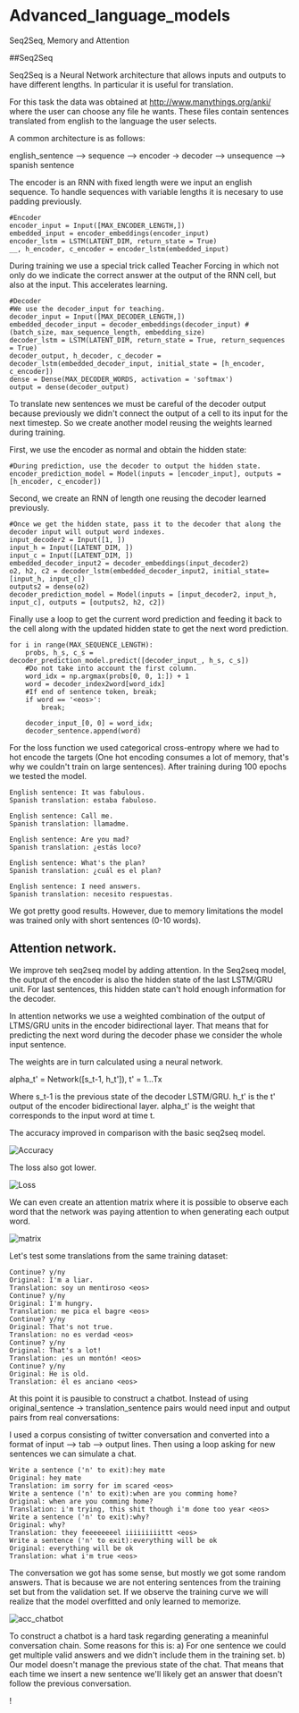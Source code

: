 # Advanced_language_models
Seq2Seq, Memory and Attention

##Seq2Seq

Seq2Seq is a Neural Network architecture that allows inputs and outputs
to have different lengths. In particular it is useful for translation.

For this task the data was obtained at http://www.manythings.org/anki/ where
the user can choose any file he wants. These files contain sentences translated from
english to the language the user selects.

A common architecture is as follows:

english_sentence --> sequence --> encoder -> decoder --> unsequence --> spanish sentence

The encoder is an RNN with fixed length were we input an english sequence. To
handle sequences with variable lengths it is necesary to use padding previously.

    #Encoder
    encoder_input = Input([MAX_ENCODER_LENGTH,])
    embedded_input = encoder_embeddings(encoder_input)
    encoder_lstm = LSTM(LATENT_DIM, return_state = True)
    __, h_encoder, c_encoder = encoder_lstm(embedded_input)

During training we use a special trick called Teacher Forcing in which not only 
do we indicate the correct answer at the output of the RNN cell, but also at the input. This
accelerates learning.

    #Decoder
    #We use the decoder_input for teaching.
    decoder_input = Input([MAX_DECODER_LENGTH,])
    embedded_decoder_input = decoder_embeddings(decoder_input) #(batch_size, max_sequence_length, embedding_size)
    decoder_lstm = LSTM(LATENT_DIM, return_state = True, return_sequences = True)
    decoder_output, h_decoder, c_decoder = decoder_lstm(embedded_decoder_input, initial_state = [h_encoder, c_encoder])
    dense = Dense(MAX_DECODER_WORDS, activation = 'softmax')
    output = dense(decoder_output)
    
To translate new sentences we must be careful of the decoder output because previously we didn't connect the output of a cell to its
input for the next timestep. So we create another model reusing the weights learned during
training.

First, we use the encoder as normal and obtain the hidden state:

    #During prediction, use the decoder to output the hidden state.
    encoder_prediction_model = Model(inputs = [encoder_input], outputs = [h_encoder, c_encoder])

Second, we create an RNN of length one reusing the decoder learned previously.

    #Once we get the hidden state, pass it to the decoder that along the decoder input will output word indexes.
    input_decoder2 = Input([1, ])
    input_h = Input([LATENT_DIM, ])
    input_c = Input([LATENT_DIM, ])
    embedded_decoder_input2 = decoder_embeddings(input_decoder2)
    o2, h2, c2 = decoder_lstm(embedded_decoder_input2, initial_state=[input_h, input_c])
    outputs2 = dense(o2)
    decoder_prediction_model = Model(inputs = [input_decoder2, input_h, input_c], outputs = [outputs2, h2, c2])
    
Finally use a loop to get the current word prediction and feeding it back to the cell along with
the updated hidden state to get the next word prediction.

    for i in range(MAX_SEQUENCE_LENGTH):
        probs, h_s, c_s = decoder_prediction_model.predict([decoder_input_, h_s, c_s])
        #Do not take into account the first column.
        word_idx = np.argmax(probs[0, 0, 1:]) + 1
        word = decoder_index2word[word_idx]
        #If end of sentence token, break;
        if word == '<eos>':
            break;
        
        decoder_input_[0, 0] = word_idx;
        decoder_sentence.append(word)
        
For the loss function we used categorical cross-entropy where we had to hot encode the targets 
(One hot encoding consumes a lot of memory, that's why we couldn't train on large sentences). 
After training during 100 epochs we tested the model.

    English sentence: It was fabulous. 
    Spanish translation: estaba fabuloso.
    
    English sentence: Call me. 
    Spanish translation: llamadme.
    
    English sentence: Are you mad? 
    Spanish translation: ¿estás loco?
    
    English sentence: What's the plan? 
    Spanish translation: ¿cuál es el plan?
    
    English sentence: I need answers. 
    Spanish translation: necesito respuestas.
    
We got pretty good results. However, due to memory limitations the model was trained
only with short sentences (0-10 words).

## Attention network.

We improve teh seq2seq model by adding attention. In the Seq2seq model, the output of the encoder is also the hidden state of the last LSTM/GRU unit.
For last sentences, this hidden state can't hold enough information for the decoder.

In attention networks we use a weighted combination of the output of LTMS/GRU units in the encoder bidirectional layer.
That means that for predicting the next word during the decoder phase we consider the whole input sentence.

The weights are in turn calculated using a neural network.

alpha_t' = Network([s_t-1, h_t']), t' = 1...Tx

Where s_t-1 is the previous state of the decoder LSTM/GRU. h_t' is the t' output of the encoder bidirectional layer.
alpha_t' is the weight that corresponds to the input word at time t.


The accuracy improved in comparison with the basic seq2seq model.

![Accuracy](accuracy_attention.png)

The loss also got lower.

![Loss](loss_attention.png)


We can even create an attention matrix where it is possible to observe each word
that the network was paying attention to when generating each output word.

![matrix](attention_matrix.png)

Let's test some translations from the same training dataset:

    Continue? y/ny
    Original: I'm a liar.
    Translation: soy un mentiroso <eos>
    Continue? y/ny
    Original: I'm hungry.
    Translation: me pica el bagre <eos>
    Continue? y/ny
    Original: That's not true.
    Translation: no es verdad <eos>
    Continue? y/ny
    Original: That's a lot!
    Translation: ¡es un montón! <eos>
    Continue? y/ny
    Original: He is old.
    Translation: él es anciano <eos>

At this point it is pausible to construct a chatbot. Instead
of using original_sentence -> translation_sentence pairs
would need input and output pairs from real conversations:

I used a corpus consisting of twitter conversation and converted into 
a format of input --> tab --> output lines. Then using a loop asking for
new sentences we can simulate a chat.

    Write a sentence ('n' to exit):hey mate
    Original: hey mate
    Translation: im sorry for im scared <eos>
    Write a sentence ('n' to exit):when are you comming home?
    Original: when are you comming home?
    Translation: i'm trying, this shit though i'm done too year <eos>
    Write a sentence ('n' to exit):why?
    Original: why?
    Translation: they feeeeeeeel iiiiiiiiittt <eos>
    Write a sentence ('n' to exit):everything will be ok
    Original: everything will be ok
    Translation: what i'm true <eos>
    
The conversation we got has some sense, but mostly we got some random answers.
That is because we are not entering sentences from the training set but from the 
validation set. If we observe the training curve we will realize that the model
overfitted and only learned to memorize.

![acc_chatbot](acc_chatbot.png)


To construct a chatbot is a hard task regarding generating a meaninful conversation chain.
Some reasons for this is:
a) For one sentence we could get multiple valid answers and we didn't include them in the training set. 
b) Our model doesn't manage the previous state of the chat. That means that each time
   we insert a new sentence we'll likely get an answer that doesn't follow the
   previous conversation.

!